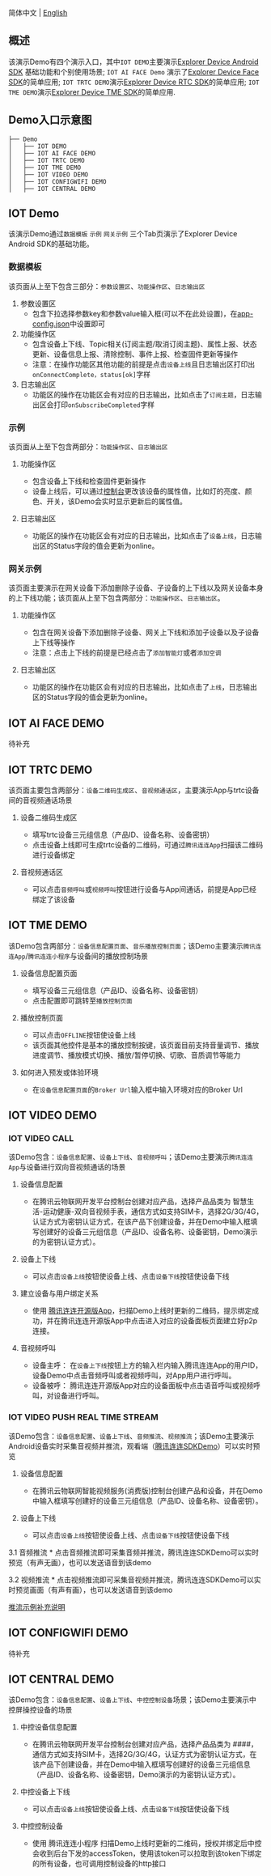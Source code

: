 简体中文 | [English](docs/en)

## 概述
该演示Demo有四个演示入口，其中`IOT DEMO`主要演示[Explorer Device Android SDK](../explorer-device-android) 基础功能和个别使用场景; `IOT AI FACE Demo` 演示了[Explorer Device Face SDK](../explorer-device-face)的简单应用; `IOT TRTC DEMO`演示[Explorer Device RTC SDK](../explorer-device-rtc)的简单应用; `IOT TME DEMO`演示[Explorer Device TME SDK](../explorer-device-tme)的简单应用.
## Demo入口示意图
```
├── Demo
│   ├── IOT DEMO
│   ├── IOT AI FACE DEMO
│   ├── IOT TRTC DEMO
│   ├── IOT TME DEMO
│   ├── IOT VIDEO DEMO
│   ├── IOT CONFIGWIFI DEMO
│   ├── IOT CENTRAL DEMO
```

## IOT Demo
该演示Demo通过`数据模板` `示例` `网关示例` 三个Tab页演示了Explorer Device Android SDK的基础功能。
### 数据模板
该页面从上至下包含三部分：`参数设置区`、`功能操作区`、`日志输出区`
1. 参数设置区
    * 包含下拉选择参数key和参数value输入框(可以不在此处设置)，在[app-config.json](src/main/assets/app-config.json)中设置即可
2. 功能操作区
    * 包含设备上下线、Topic相关(订阅主题/取消订阅主题)、属性上报、状态更新、设备信息上报、清除控制、事件上报、检查固件更新等操作
    * 注意：在操作功能区其他功能的前提是点击`设备上线`且日志输出区打印出`onConnectComplete，status[ok]`字样
3. 日志输出区
    * 功能区的操作在功能区会有对应的日志输出，比如点击了`订阅主题`，日志输出区会打印`onSubscribeCompleted`字样

### 示例
该页面从上至下包含两部分：`功能操作区`、`日志输出区`
1. 功能操作区
    * 包含设备上下线和检查固件更新操作
    * 设备上线后，可以通过[控制台](https://console.cloud.tencent.com/iotexplorer)更改该设备的属性值，比如灯的亮度、颜色、开关，该Demo会实时显示更新后的属性值。

2. 日志输出区
    * 功能区的操作在功能区会有对应的日志输出，比如点击了`设备上线`，日志输出区的Status字段的值会更新为online。

### 网关示例
该页面主要演示在网关设备下添加删除子设备、子设备的上下线以及网关设备本身的上下线功能；该页面从上至下包含两部分：`功能操作区`、`日志输出区`。
1. 功能操作区
    * 包含在网关设备下添加删除子设备、网关上下线和添加子设备以及子设备上下线等操作
    * 注意：点击上下线的前提是已经点击了`添加智能灯`或者`添加空调`

2. 日志输出区
    * 功能区的操作在功能区会有对应的日志输出，比如点击了`上线`，日志输出区的Status字段的值会更新为online。


## IOT AI FACE DEMO
待补充
## IOT TRTC DEMO
该页面主要包含两部分：`设备二维码生成区`、`音视频通话区`，主要演示App与trtc设备间的音视频通话场景

1. 设备二维码生成区
    * 填写trtc设备三元组信息（产品ID、设备名称、设备密钥）
    * 点击设备上线即可生成trtc设备的二维码，可通过`腾讯连连App`扫描该二维码进行设备绑定

2. 音视频通话区

    * 可以点击`音频呼叫`或`视频呼叫`按钮进行设备与App间通话，前提是App已经绑定了该设备

## IOT TME DEMO
该Demo包含两部分：`设备信息配置页面`、`音乐播放控制页面`；该Demo主要演示`腾讯连连App`/`腾讯连连小程序`与设备间的播放控制场景

1. 设备信息配置页面
    * 填写设备三元组信息（产品ID、设备名称、设备密钥）
    * 点击配置即可跳转至`播放控制页面`

2. 播放控制页面
    * 可以点击`OFFLINE`按钮使设备上线
    * 该页面其他控件是基本的播放控制按键，该页面目前支持音量调节、播放进度调节、播放模式切换、播放/暂停切换、切歌、音质调节等能力

3. 如何进入预发或体验环境
    * 在`设备信息配置页面`的`Broker Url`输入框中输入环境对应的Broker Url

## IOT VIDEO DEMO

### IOT VIDEO CALL
该Demo包含：`设备信息配置`、`设备上下线`、`音视频呼叫`；该Demo主要演示`腾讯连连App`与设备进行双向音视频通话的场景

1. 设备信息配置
    * 在腾讯云物联网开发平台控制台创建对应产品，选择产品品类为 智慧生活-运动健康-双向音视频手表，通信方式如支持SIM卡，选择2G/3G/4G，认证方式为密钥认证方式，在该产品下创建设备，并在Demo中输入框填写创建好的设备三元组信息（产品ID、设备名称、设备密钥，Demo演示的为密钥认证方式）。

2. 设备上下线
    * 可以点击`设备上线`按钮使设备上线、点击`设备下线`按钮使设备下线
   
3. 建立设备与用户绑定关系
    * 使用 [腾讯连连开源版App](http://d.firim.vip/19et)，扫描Demo上线时更新的二维码，提示绑定成功，并在腾讯连连开源版App中点击进入对应的设备面板页面建立好p2p连接。

4. 音视频呼叫
    * 设备主呼： 在`设备上下线`按钮上方的输入栏内输入腾讯连连App的用户ID，设备Demo中点击音频呼叫或者视频呼叫，对App用户进行呼叫。
    * 设备被呼： 腾讯连连开源版App对应的设备面板中点击语音呼叫或视频呼叫，对设备进行呼叫。
   
### IOT VIDEO PUSH REAL TIME STREAM
该Demo包含：`设备信息配置`、`设备上下线`、`音频推流`、`视频推流`；该Demo主要演示Android设备实时采集音视频并推流，观看端（[腾讯连连SDKDemo](https://github.com/tencentyun/iot-link-android/releases)）可以实时预览

1. 设备信息配置
    * 在腾讯云物联网智能视频服务(消费版)控制台创建产品和设备，并在Demo中输入框填写创建好的设备三元组信息（产品ID、设备名称、设备密钥）。

2. 设备上下线
    * 可以点击`设备上线`按钮使设备上线、点击`设备下线`按钮使设备下线

3.1 音频推流
    * 点击音频推流即可采集音频并推流，腾讯连连SDKDemo可以实时预览（有声无画），也可以发送语音到该demo

3.2 视频推流
    * 点击视频推流即可采集音视频并推流，腾讯连连SDKDemo可以实时预览画面（有声有画），也可以发送语音到该demo

[推流示例补充说明](../explorer-device-video/docs/呼叫流程/推流示例补充说明.md)

## IOT CONFIGWIFI DEMO
待补充

## IOT CENTRAL DEMO
该Demo包含：`设备信息配置`、`设备上下线`、`中控控制设备`场景；该Demo主要演示中控屏操控设备的场景

1. 中控设备信息配置
    * 在腾讯云物联网开发平台控制台创建对应产品，选择产品品类为 ####，通信方式如支持SIM卡，选择2G/3G/4G，认证方式为密钥认证方式，在该产品下创建设备，并在Demo中输入框填写创建好的设备三元组信息（产品ID、设备名称、设备密钥，Demo演示的为密钥认证方式）。

2. 中控设备上下线
    * 可以点击`设备上线`按钮使设备上线、点击`设备下线`按钮使设备下线

3. 中控控制设备
    * 使用 腾讯连连小程序 扫描Demo上线时更新的二维码，授权并绑定后中控会收到后台下发的accessToken，使用该token可以拉取到该token下绑定的所有设备，也可调用控制设备的http接口



